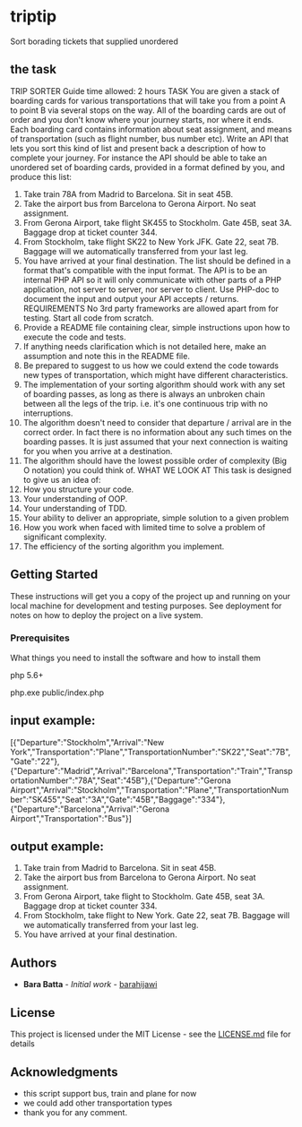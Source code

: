 # triptip

Sort borading tickets that supplied unordered
## the task
TRIP SORTER
Guide time allowed: 2 hours
TASK
You are given a stack of boarding cards for various transportations that will take you from a point
A to point B via several stops on the way. All of the boarding cards are out of order and you don't
know where your journey starts, nor where it ends. Each boarding card contains information
about seat assignment, and means of transportation (such as flight number, bus number etc).
Write an API that lets you sort this kind of list and present back a description of how to complete
your journey.
For instance the API should be able to take an unordered set of boarding cards, provided in a
format defined by you, and produce this list:
1. Take train 78A from Madrid to Barcelona. Sit in seat 45B.
2. Take the airport bus from Barcelona to Gerona Airport. No seat assignment.
3. From Gerona Airport, take flight SK455 to Stockholm. Gate 45B, seat 3A.
Baggage drop at ticket counter 344.
4. From Stockholm, take flight SK22 to New York JFK. Gate 22, seat 7B.
Baggage will we automatically transferred from your last leg.
5. You have arrived at your final destination.
The list should be defined in a format that's compatible with the input format.
The API is to be an internal PHP API so it will only communicate with other parts of a PHP
application, not server to server, nor server to client. Use PHP-doc to document the input and
output your API accepts / returns.
REQUIREMENTS
No 3rd party frameworks are allowed apart from for testing. Start all code from scratch.
1. Provide a README file containing clear, simple instructions upon how to execute the
code and tests.
2. If anything needs clarification which is not detailed here, make an assumption and note this in
the README file.
3. Be prepared to suggest to us how we could extend the code towards new types of
transportation, which might have different characteristics.
4. The implementation of your sorting algorithm should work with any set of boarding passes, as
long as there is always an unbroken chain between all the legs of the trip. i.e. it's one
continuous trip with no interruptions.
5. The algorithm doesn't need to consider that departure / arrival are in the correct order. In fact
there is no information about any such times on the boarding passes. It is just assumed that
your next connection is waiting for you when you arrive at a destination.
6. The algorithm should have the lowest possible order of complexity (Big O notation) you could
think of.
WHAT WE LOOK AT
This task is designed to give us an idea of:
1. How you structure your code.
2. Your understanding of OOP.
3. Your understanding of TDD.
4. Your ability to deliver an appropriate, simple solution to a given problem
5. How you work when faced with limited time to solve a problem of significant complexity.
6. The efficiency of the sorting algorithm you implement.

## Getting Started

These instructions will get you a copy of the project up and running on your local machine for development and testing purposes. See deployment for notes on how to deploy the project on a live system.

### Prerequisites

What things you need to install the software and how to install them

php 5.6+


php.exe public/index.php

## input example:
[{"Departure":"Stockholm","Arrival":"New York","Transportation":"Plane","TransportationNumber":"SK22","Seat":"7B","Gate":"22"},{"Departure":"Madrid","Arrival":"Barcelona","Transportation":"Train","TransportationNumber":"78A","Seat":"45B"},{"Departure":"Gerona Airport","Arrival":"Stockholm","Transportation":"Plane","TransportationNumber":"SK455","Seat":"3A","Gate":"45B","Baggage":"334"},{"Departure":"Barcelona","Arrival":"Gerona Airport","Transportation":"Bus"}]


## output example:
1. Take train from Madrid to Barcelona. Sit in seat 45B.
2. Take the airport bus from Barcelona to Gerona Airport. No seat assignment.
3. From Gerona Airport, take flight to Stockholm. Gate 45B, seat 3A. Baggage drop at ticket counter 334.
4. From Stockholm, take flight to New York. Gate 22, seat 7B. Baggage will we automatically transferred from your last leg.
5. You have arrived at your final destination.
## Authors

* **Bara Batta** - *Initial work* - [barahijawi](https://github.com/barahijawi)


## License

This project is licensed under the MIT License - see the [LICENSE.md](LICENSE.md) file for details

## Acknowledgments

* this script support bus, train and plane for now
* we could add other transportation types 
* thank you for any comment.
